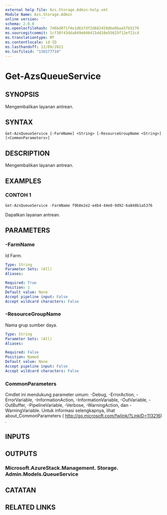 ```yaml
---
external help file: Azs.Storage.Admin-help.xml
Module Name: Azs.Storage.Admin
online version: ''
schema: 2.0.0
ms.openlocfilehash: 7d6bd071f4e1d61fdf2d682459dbe8baa57b5276
ms.sourcegitcommit: 1cf30f43dda849e046415dd10e55625f12ef21c4
ms.translationtype: MT
ms.contentlocale: id-ID
ms.lasthandoff: 12/09/2021
ms.locfileid: "136577710"
---
```

# Get-AzsQueueService

## SYNOPSIS
Mengembalikan layanan antrean.

## SYNTAX

```
Get-AzsQueueService [-FarmName] <String> [-ResourceGroupName <String>] [<CommonParameters>]
```

## DESCRIPTION
Mengembalikan layanan antrean.

## EXAMPLES

### CONTOH 1
```
Get-AzsQueueService -FarmName f9b8e2e2-e4b4-44e0-9d92-6a848b1a5376
```

Dapatkan layanan antrean.

## PARAMETERS

### -FarmName
Id Farm.

```yaml
Type: String
Parameter Sets: (All)
Aliases:

Required: True
Position: 1
Default value: None
Accept pipeline input: False
Accept wildcard characters: False
```

### -ResourceGroupName
Nama grup sumber daya.

```yaml
Type: String
Parameter Sets: (All)
Aliases:

Required: False
Position: Named
Default value: None
Accept pipeline input: False
Accept wildcard characters: False
```

### CommonParameters
Cmdlet ini mendukung parameter umum: -Debug, -ErrorAction, -ErrorVariable, -InformationAction, -InformationVariable, -OutVariable, -OutBuffer, -PipelineVariable, -Verbose, -WarningAction, dan -WarningVariable. Untuk informasi selengkapnya, lihat about_CommonParameters ( http://go.microsoft.com/fwlink/?LinkID=113216) .

## INPUTS

## OUTPUTS

### Microsoft.AzureStack.Management. Storage. Admin.Models.QueueService

## CATATAN

## RELATED LINKS

